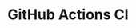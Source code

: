 # GitHub Actions CI

































































































































































































































































































































































































































































































































































































































































































































































































































































































































































































































































































































































































































































































































































































































































































































































































































































































































































































































































































































































































































































































































































































































































































